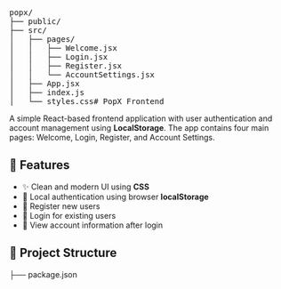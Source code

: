 <pre>
popx/
├── public/
├── src/
│   ├── pages/
│   │   ├── Welcome.jsx
│   │   ├── Login.jsx
│   │   ├── Register.jsx
│   │   └── AccountSettings.jsx
│   ├── App.jsx
│   ├── index.js
│   └── styles.css# PopX Frontend
</pre>
A simple React-based frontend application with user authentication and account management using **LocalStorage**. The app contains four main pages: Welcome, Login, Register, and Account Settings.

## 🧩 Features

- ✨ Clean and modern UI using **CSS**
- 🔐 Local authentication using browser **localStorage**
- 📝 Register new users
- 🔑 Login for existing users
- 👤 View account information after login

## 📁 Project Structure


├── package.json
